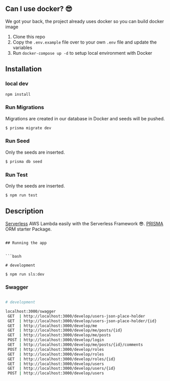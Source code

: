 ## Can I use docker? 😎

We got your back, the project already uses docker so you can build docker image 
1.  Clone this repo
2.  Copy the  `.env.example`  file over to your own  `.env`  file and update the variables
3.  Run  `docker-compose up -d`  to setup local environment with Docker

## Installation

### local dev

```bash
npm install
```

###  Run Migrations
Migrations are created in our database in Docker and seeds will be pushed.
```bash
$ prisma migrate dev 
```

###  Run Seed
Only the seeds are inserted.
```bash
$ prisma db seed
```
###  Run Test
Only the seeds are inserted.
```bash
$ npm run test
```
## Description

  

[Serverless](https://www.serverless.com/) AWS Lambda easily with the Serverless Framework 😎.
[PRISMA](http://prisma.io/) ORM starter Package.
  
```

## Running the app


```bash

# development

$ npm run sls:dev

```
###  Swagger

```bash

# development

localhost:3000/swagger
 GET  | http://localhost:3000/develop/users-json-place-holder
 GET  | http://localhost:3000/develop/users-json-place-holder/{id}
 GET  | http://localhost:3000/develop/me
 GET  | http://localhost:3000/develop/me/posts/{id}
 GET  | http://localhost:3000/develop/me/posts
 POST | http://localhost:3000/develop/login
 GET  | http://localhost:3000/develop/me/posts/{id}/comments
 POST | http://localhost:3000/develop/roles
 GET  | http://localhost:3000/develop/roles
 GET  | http://localhost:3000/develop/roles/{id}
 GET  | http://localhost:3000/develop/users
 GET  | http://localhost:3000/develop/users/{id}
 POST | http://localhost:3000/develop/users    
 
```